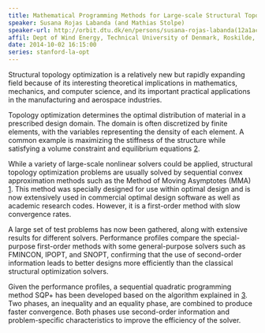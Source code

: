 ```yaml
---
title: Mathematical Programming Methods for Large-scale Structural Topology Optimization
speaker: Susana Rojas Labanda (and Mathias Stolpe)
speaker-url: http://orbit.dtu.dk/en/persons/susana-rojas-labanda(12a1ac99-1181-4a52-a12b-5bd6a949bac5).html
affil: Dept of Wind Energy, Technical University of Denmark, Roskilde, Denmark
date: 2014-10-02 16:15:00
series: stanford-la-opt
---
```


Structural topology optimization is a relatively new but rapidly
expanding field because of its interesting theoretical implications in
mathematics, mechanics, and computer science, and its important
practical applications in the manufacturing and aerospace industries.

Topology optimization determines the optimal distribution of material
in a prescribed design domain.  The domain is often discretized by
finite elements, with the variables representing the density of each
element.  A common example is maximizing the stiffness of the structure
while satisfying a volume constraint and equilibrium equations [2].

While a variety of large-scale nonlinear solvers could be applied,
structural topology optimization problems are usually solved by
sequential convex approximation methods such as the Method of Moving
Asymptotes (MMA) [1]. This method was specially designed for use
within optimal design and is now extensively used in commercial
optimal design software as well as academic research codes. However,
it is a first-order method with slow convergence rates.

A large set of test problems has now been gathered, along with
extensive results for different solvers.  Performance profiles compare
the special-purpose first-order methods with some general-purpose
solvers such as FMINCON, IPOPT, and SNOPT, confirming that the use of
second-order information leads to better designs more efficiently than
the classical structural optimization solvers.

Given the performance profiles, a sequential quadratic programming
method SQP+ has been developed based on the algorithm explained in [3].
Two phases, an inequality and an equality phase, are combined to produce
faster convergence.  Both phases use second-order information and
problem-specific characteristics to improve the efficiency of the solver.

[1]: http://dx.doi.org/10.1002/nme.1620240207/
[2]: http://www.worldcat.org/title/topology-optimization-theory-methods-and-applications/oclc/851393268
[3]: http://dx.doi.org/10.1093/imanum/drq037
